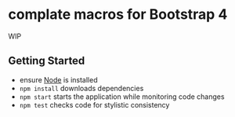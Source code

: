 # complate macros for Bootstrap 4

WIP

## Getting Started

* ensure [Node](https://nodejs.org) is installed
* `npm install` downloads dependencies
* `npm start` starts the application while monitoring code changes
* `npm test` checks code for stylistic consistency
